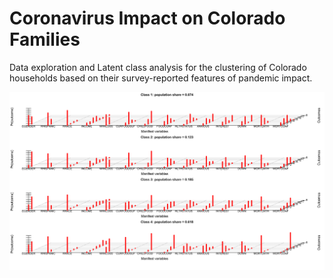 # Coronavirus Impact on Colorado Families
Data exploration and Latent class analysis for the clustering of Colorado households based on their survey-reported features of pandemic impact. 
 
![alt text](https://github.com/travisspear/covid_impact_lca/blob/master/lca_plot.svg?raw=true)
